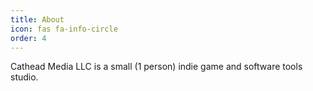 ```yaml
---
title: About
icon: fas fa-info-circle
order: 4
---
```


Cathead Media LLC is a small (1 person) indie game and software tools studio.

